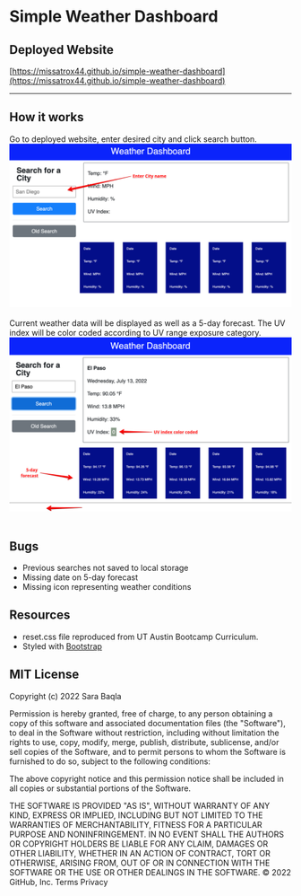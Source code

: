 # Simple Weather Dashboard

## Deployed Website

[https://missatrox44.github.io/simple-weather-dashboard](https://missatrox44.github.io/simple-weather-dashboard)

---
## How it works
Go to deployed website, enter desired city and click search button.
![Step-1 Screenshot](./assets/images/Step-1.png)<br><br>
Current weather data will be displayed as well as a 5-day forecast. The UV index will be color coded according to UV range exposure category.
![Step-1 Screenshot](./assets/images/step-2.png)<br><br>

## Bugs

* Previous searches not saved to local storage
* Missing date on 5-day forecast
* Missing icon representing weather conditions


## Resources
* reset.css file reproduced from UT Austin Bootcamp Curriculum.<br>
* Styled with [Bootstrap](https://getbootstrap.com/docs/4.6/getting-started/introduction/)<br>


## MIT License

Copyright (c) 2022 Sara Baqla

Permission is hereby granted, free of charge, to any person obtaining a copy
of this software and associated documentation files (the "Software"), to deal
in the Software without restriction, including without limitation the rights
to use, copy, modify, merge, publish, distribute, sublicense, and/or sell
copies of the Software, and to permit persons to whom the Software is
furnished to do so, subject to the following conditions:

The above copyright notice and this permission notice shall be included in all
copies or substantial portions of the Software.

THE SOFTWARE IS PROVIDED "AS IS", WITHOUT WARRANTY OF ANY KIND, EXPRESS OR
IMPLIED, INCLUDING BUT NOT LIMITED TO THE WARRANTIES OF MERCHANTABILITY,
FITNESS FOR A PARTICULAR PURPOSE AND NONINFRINGEMENT. IN NO EVENT SHALL THE
AUTHORS OR COPYRIGHT HOLDERS BE LIABLE FOR ANY CLAIM, DAMAGES OR OTHER
LIABILITY, WHETHER IN AN ACTION OF CONTRACT, TORT OR OTHERWISE, ARISING FROM,
OUT OF OR IN CONNECTION WITH THE SOFTWARE OR THE USE OR OTHER DEALINGS IN THE
SOFTWARE.
© 2022 GitHub, Inc.
Terms
Privacy

